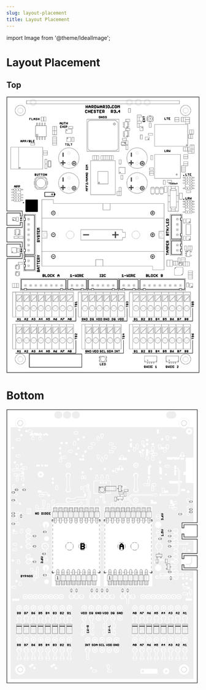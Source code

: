 ```yaml
---
slug: layout-placement
title: Layout Placement
---
```

import Image from '@theme/IdealImage';

# Layout Placement

## Top

![](documentation-top.png)

# Bottom

![](documentation-bot.png)


